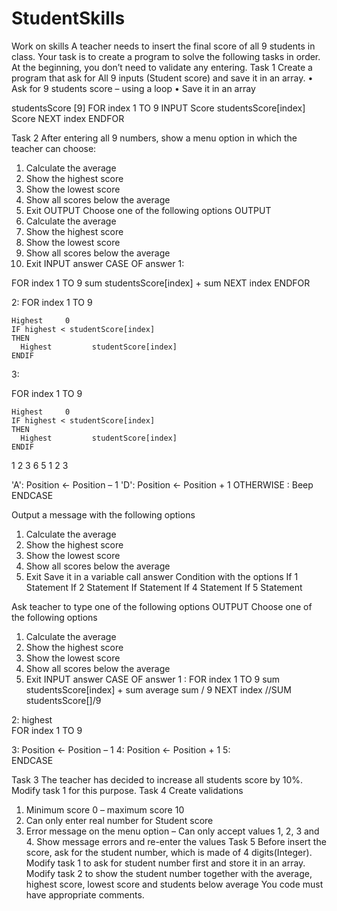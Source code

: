 # StudentSkills
Work on skills
A teacher needs to insert the final score of all 9 students in class. Your task is to create a program to solve the following tasks in order.
At the beginning, you don’t need to validate any entering.
Task 1
Create a program that ask for All 9 inputs (Student score) and save it in an array.
•	Ask for 9 students score – using a loop
•	Save it in an array

studentsScore	[9]
FOR index       1 TO 9 
  INPUT Score
 studentsScore[index] 	Score
 NEXT index
ENDFOR

Task 2
After entering all 9 numbers, show a menu option in which the teacher can choose:
1.	Calculate the average
2.	Show the highest score
3.	Show the lowest score
4.	Show all scores below the average
5.	Exit
OUTPUT Choose one of the following options
OUTPUT 
1.	Calculate the average
2.	Show the highest score
3.	Show the lowest score
4.	Show all scores below the average
5.	Exit
INPUT answer
CASE OF answer
1: 

FOR index 	1 TO 9
	sum 	 studentsScore[index] + sum
	NEXT index
ENDFOR





2:
FOR index 	1 TO 9

	Highest 	0
	IF highest < studentScore[index]
	THEN
	  Highest         studentScore[index]
	ENDIF


3:

FOR index 	1 TO 9

	Highest 	0
	IF highest < studentScore[index]
	THEN
	  Highest         studentScore[index]
	ENDIF
1 2 3 6 5 1 2 3 

'A': Position ← Position – 1 
'D': Position ← Position + 1 
OTHERWISE : Beep 
ENDCASE



Output a message with the following options
1.	Calculate the average
2.	Show the highest score
3.	Show the lowest score
4.	Show all scores below the average
5.	Exit
Save it in a variable call answer
Condition with the options
If 1
Statement
If 2
Statement
If
Statement
If 4
Statement
If 5
Statement





Ask teacher to type one of the following options
OUTPUT Choose one of the following options
1.	Calculate the average
2.	Show the highest score
3.	Show the lowest score
4.	Show all scores below the average
5.	Exit
INPUT answer
CASE OF answer
1 : FOR index           1 TO 9
	sum           studentsScore[index] + sum
	average           sum / 9
       NEXT index
	//SUM studentsScore[]/9


2: highest  
	FOR index           1 TO 9


3: Position ← Position – 1 
4: Position ← Position + 1 
5:  
ENDCASE




Task 3 
The teacher has decided to increase all students score by 10%.  Modify task 1 for this purpose.
Task 4
Create validations 
1.	Minimum score 0 – maximum score 10
2.	Can only enter real number for Student score
3.	Error message on the menu option – Can only accept values 1, 2, 3 and 4. Show message errors and re-enter the values
Task 5
Before insert the score, ask for the student number, which is made of 4 digits(Integer).
Modify task 1 to ask for student number first and store it in an array.
Modify task 2 to show the student number together with the average, highest score, lowest score and students below average
You code must have appropriate comments. 
